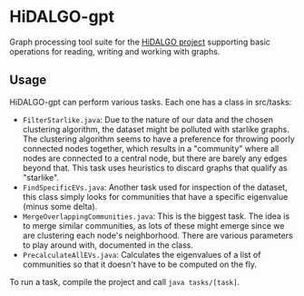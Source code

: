 # HiDALGO-gpt
Graph processing tool suite for the [HiDALGO project][1] supporting basic operations for reading, writing and working with graphs.

## Usage

HiDALGO-gpt can perform various tasks. Each one has a class in src/tasks:

* `FilterStarlike.java`: Due to the nature of our data and the chosen clustering algorithm, the dataset might be polluted with starlike graphs. The clustering algorithm seems to have a preference for throwing poorly connected nodes together, which results in a "community" where all nodes are connected to a central node, but there are barely any edges beyond that. This task uses heuristics to discard graphs that qualify as "starlike".
* `FindSpecificEVs.java`: Another task used for inspection of the dataset, this class simply looks for communities that have a specific eigenvalue (minus some delta).
* `MergeOverlappingCommunities.java`: This is the biggest task. The idea is to merge similar communities, as lots of these might emerge since we are clustering each node's neighborhood. There are various parameters to play around with, documented in the class.  
* `PrecalculateAllEVs.java`: Calculates the eigenvalues of a list of communities so that it doesn't have to be computed on the fly.

To run a task, compile the project and call `java tasks/[task]`.

[1]: https://hidalgo-project.eu
